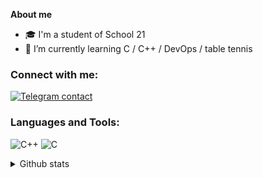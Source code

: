 
**About me**

- 🎓 I'm a student of School 21
- 🏓 I’m currently learning C / C++ / DevOps / table tennis

### Connect with me:
[![Telegram contact][telegram_badge]][telegram_link]

### Languages and Tools:
![C++](https://img.shields.io/badge/C%2B%2B-00599C?style=for-the-badge&logo=C%2B%2B&logoColor=white)
![C](https://img.shields.io/badge/C-A8B9CC?style=for-the-badge&logo=c&logoColor=white)


<details>
<summary>Github stats</summary>
<img align="left" alt="codeSTACKr's GitHub Stats" src="https://github-readme-stats.vercel.app/api?username=konovalovtim&show_icons=true&hide_border=false&title_color=ff652f&icon_color=FFE400&bg_color=09131B&text_color=ffffff&border_color=0c1a25" />
</details>

[telegram_link]: https://t.me/KonovalovTim
[telegram_badge]: https://img.shields.io/badge/Telegram-2CA5E0?style=for-the-badge&logo=telegram&logoColor=white "Telegram contact"

